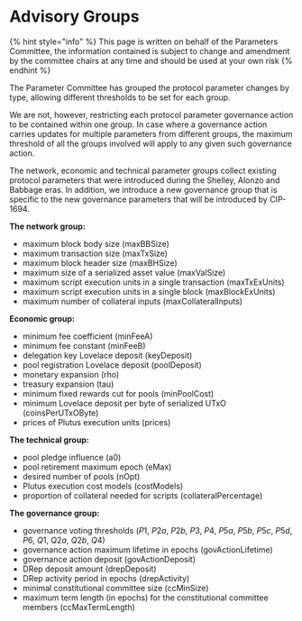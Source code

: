 # Advisory Groups

{% hint style="info" %}
This page is written on behalf of the Parameters Committee, the information contained is subject to change and amendment by the committee chairs at any time and should be used at your own risk
{% endhint %}

The Parameter Committee has grouped the protocol parameter changes by type, allowing different thresholds to be set for each group.

We are not, however, restricting each protocol parameter governance action to be contained within one group. In case where a governance action carries updates for multiple parameters from different groups, the maximum threshold of all the groups involved will apply to any given such governance action.

The network, economic and technical parameter groups collect existing protocol parameters that were introduced during the Shelley, Alonzo and Babbage eras. In addition, we introduce a new governance group that is specific to the new governance parameters that will be introduced by CIP-1694.

**The network group:**

* maximum block body size (maxBBSize)
* maximum transaction size (maxTxSize)
* maximum block header size (maxBHSize)
* maximum size of a serialized asset value (maxValSize)
* maximum script execution units in a single transaction (maxTxExUnits)
* maximum script execution units in a single block (maxBlockExUnits)
* maximum number of collateral inputs (maxCollateralInputs)

**Economic group:**

* minimum fee coefficient (minFeeA)
* minimum fee constant (minFeeB)
* delegation key Lovelace deposit (keyDeposit)
* pool registration Lovelace deposit (poolDeposit)
* monetary expansion (rho)
* treasury expansion (tau)
* minimum fixed rewards cut for pools (minPoolCost)
* minimum Lovelace deposit per byte of serialized UTxO (coinsPerUTxOByte)
* prices of Plutus execution units (prices)

**The technical group:**

* pool pledge influence (a0)
* pool retirement maximum epoch (eMax)
* desired number of pools (nOpt)
* Plutus execution cost models (costModels)
* proportion of collateral needed for scripts (collateralPercentage)

**The governance group:**

* governance voting thresholds ($P1$, $P{2a}$, $P{2b}$, $P3$, $P4$, $P{5a}$, $P{5b}$, $P{5c}$, $P{5d}$, $P6$, $Q1$, $Q{2a}$, $Q{2b}$, $Q4$)
* governance action maximum lifetime in epochs (govActionLifetime)
* governance action deposit (govActionDeposit)
* DRep deposit amount (drepDeposit)
* DRep activity period in epochs (drepActivity)
* minimal constitutional committee size (ccMinSize)
* maximum term length (in epochs) for the constitutional committee members (ccMaxTermLength)
